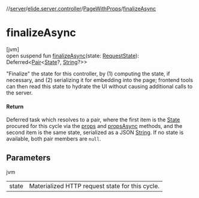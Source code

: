 //[server](../../../index.md)/[elide.server.controller](../index.md)/[PageWithProps](index.md)/[finalizeAsync](finalize-async.md)

# finalizeAsync

[jvm]\
open suspend fun [finalizeAsync](finalize-async.md)(state: [RequestState](../../elide.server.type/-request-state/index.md)): Deferred&lt;[Pair](https://kotlinlang.org/api/latest/jvm/stdlib/kotlin/-pair/index.html)&lt;[State](index.md)?, [String](https://kotlinlang.org/api/latest/jvm/stdlib/kotlin/-string/index.html)?&gt;&gt;

&quot;Finalize&quot; the state for this controller, by (1) computing the state, if necessary, and (2) serializing it for embedding into the page; frontend tools can then read this state to hydrate the UI without causing additional calls to the server.

#### Return

Deferred task which resolves to a pair, where the first item is the [State](index.md) procured for this cycle via the [props](props.md) and [propsAsync](props-async.md) methods, and the second item is the same state, serialized as a JSON [String](https://kotlinlang.org/api/latest/jvm/stdlib/kotlin/-string/index.html). If no state is available, both pair members are `null`.

## Parameters

jvm

| | |
|---|---|
| state | Materialized HTTP request state for this cycle. |
